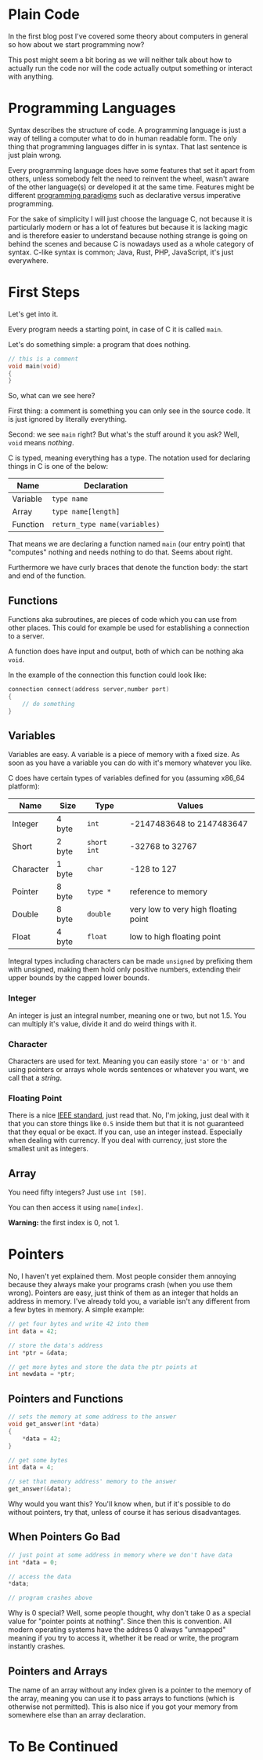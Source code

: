 # Plain Code

In the first blog post I've covered some theory about computers in general so
how about we start programming now?

This post might seem a bit boring as we will neither talk about how to actually
run the code nor will the code actually output something or interact with
anything.

# Programming Languages

Syntax describes the structure of code.
A programming language is just a way of telling a computer what to do in human
readable form.
The only thing that programming languages differ in is syntax.
That last sentence is just plain wrong.

Every programming language does have some features that set it apart from
others, unless somebody felt the need to reinvent the wheel, wasn't aware of
the other language(s) or developed it at the same time.
Features might be different [programming
paradigms](https://en.wikipedia.org/wiki/Programming_paradigm) such as
declarative versus imperative programming.

For the sake of simplicity I will just choose the language C, not because it is
particularly modern or has a lot of features but because it is lacking magic
and is therefore easier to understand because nothing strange is going on
behind the scenes and because C is nowadays used as a whole category of syntax.
C-like syntax is common; Java, Rust, PHP, JavaScript, it's just everywhere.

# First Steps

Let's get into it.

Every program needs a starting point, in case of C it is called `main`.

Let's do something simple: a program that does nothing.

```c
// this is a comment
void main(void)
{
}
```

So, what can we see here?

First thing: a comment is something you can only see in the source code.
It is just ignored by literally everything.

Second: we see `main` right?
But what's the stuff around it you ask?
Well, `void` means *nothing*.

C is typed, meaning everything has a type.
The notation used for declaring things in C is one of the below:

| Name     | Declaration                   |
|----------|-------------------------------|
| Variable | `type name`                   |
| Array    | `type name[length]`           |
| Function | `return_type name(variables)` |

That means we are declaring a function named `main` (our entry point) that
"computes" nothing and needs nothing to do that.
Seems about right.

Furthermore we have curly braces that denote the function body: the start and
end of the function.

## Functions

Functions aka subroutines, are pieces of code which you can use from other
places.
This could for example be used for establishing a connection to a server.

A function does have input and output, both of which can be nothing aka `void`.

In the example of the connection this function could look like:

```c
connection connect(address server,number port)
{
	// do something
}
```

## Variables

Variables are easy.
A variable is a piece of memory with a fixed size.
As soon as you have a variable you can do with it's memory whatever you like.

C does have certain types of variables defined for you (assuming x86_64
platform):

| Name      | Size    | Type        | Values                               |
|-----------|---------|-------------|--------------------------------------|
| Integer   | 4 byte  | `int`       | -2147483648 to 2147483647            |
| Short     | 2 byte  | `short int` | -32768 to 32767                      |
| Character | 1 byte  | `char`      | -128 to 127                          |
| Pointer   | 8 byte  | `type *`    | reference to memory                  |
| Double    | 8 byte  | `double`    | very low to very high floating point |
| Float     | 4 byte  | `float`     | low to high floating point           |

Integral types including characters can be made `unsigned` by prefixing them
with unsigned, making them hold only positive numbers, extending their upper
bounds by the capped lower bounds.

### Integer

An integer is just an integral number, meaning one or two, but not 1.5.
You can multiply it's value, divide it and do weird things with it.

### Character

Characters are used for text.
Meaning you can easily store `'a'` or `'b'` and using pointers or arrays whole
words sentences or whatever you want, we call that a *string*.

### Floating Point

There is a nice [IEEE
standard](https://en.wikipedia.org/wiki/IEEE_floating_point), just read that.
No, I'm joking, just deal with it that you can store things like `0.5` inside
them but that it is not guaranteed that they equal or be exact.
If you can, use an integer instead.
Especially when dealing with currency.
If you deal with currency, just store the smallest unit as integers.

## Array

You need fifty integers?
Just use `int [50]`.

You can then access it using `name[index]`.

**Warning:** the first index is 0, not 1.

# Pointers

No, I haven't yet explained them.
Most people consider them annoying because they always make your programs
crash (when you use them wrong).
Pointers are easy, just think of them as an integer that holds an address in
memory.
I've already told you, a variable isn't any different from a few bytes in
memory.
A simple example:

```c
// get four bytes and write 42 into them
int data = 42;

// store the data's address
int *ptr = &data;

// get more bytes and store the data the ptr points at
int newdata = *ptr;
```

## Pointers and Functions

```c
// sets the memory at some address to the answer
void get_answer(int *data)
{
	*data = 42;
}

// get some bytes
int data = 4;

// set that memory address' memory to the answer
get_answer(&data);
```

Why would you want this?
You'll know when, but if it's possible to do without pointers, try that,
unless of course it has serious disadvantages.

## When Pointers Go Bad

```c
// just point at some address in memory where we don't have data
int *data = 0;

// access the data
*data;

// program crashes above
```

Why is 0 special?
Well, some people thought, why don't take 0 as a special value for "pointer
points at nothing".
Since then this is convention.
All modern operating systems have the address 0 always "unmapped" meaning if
you try to access it, whether it be read or write, the program instantly
crashes.

## Pointers and Arrays

The name of an array without any index given is a pointer to the memory of the
array, meaning you can use it to pass arrays to functions (which is otherwise
not permitted).
This is also nice if you got your memory from somewhere else than an array
declaration.

# To Be Continued

